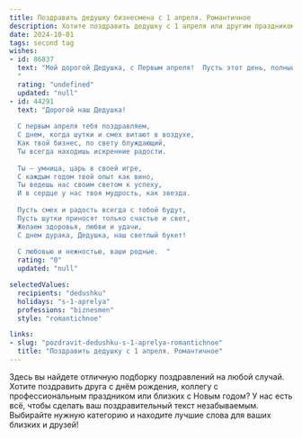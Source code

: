 ```yaml
---
title: Поздравить дедушку бизнесмена с 1 апреля. Романтичное
description: Хотите поздравить дедушку с 1 апреля или другим праздником? Наш ИИ создаст незабываемое поздравление, а вы обязательно выделитесь среди других.  
date: 2024-10-01
tags: second tag
wishes:
- id: 86837
  text: "Мой дорогой Дедушка, с Первым апреля!  Пусть этот день, полный шуток и улыбок, станет лишь лёгким преддверием к  наполненной счастьем и любовью жизни. Твоя деловая хватка и острый ум,  дорогой, всегда восхищали меня, но сегодня я хочу увидеть в тебе лишь любящего и любимого мужчину. Пусть этот день подарит тебе море нежности и  радости, которые ни один бизнес-план не сможет сравниться.  Я люблю тебя!
  "
  rating: "undefined"
  updated: "null"
- id: 44291
  text: "Дорогой наш Дедушка!
  
  С первым апреля тебя поздравляем,
  С днем, когда шутки и смех витают в воздухе,
  Как твой бизнес, по свету блуждающий,
  Ты всегда находишь искренние радости.
  
  Ты — умница, царь в своей игре,
  С каждым годом твой опыт как вино,
  Ты ведешь нас своим светом к успеху,
  И в сердце у нас твоя мудрость, как звезда.
  
  Пусть смех и радость всегда с тобой будут,
  Пусть шутки приносят только счастье и свет,
  Желаем здоровья, любви и удачи,
  С днем дурака, Дедушка, наш светлый букет!
  
  С любовью и нежностью, ваши родные.  "
  rating: "0"
  updated: "null"

selectedValues:
  recipients: "dedushku"
  holidays: "s-1-aprelya"
  professions: "biznesmen"
  style: "romantichnoe"

links:
- slug: "pozdravit-dedushku-s-1-aprelya-romantichnoe"
  title: "Поздравить дедушку с 1 апреля. Романтичное"
---
```


Здесь вы найдете отличную подборку поздравлений на любой случай. 
Хотите поздравить друга с днём рождения, коллегу с профессиональным праздником или близких с Новым годом? У нас есть всё, чтобы сделать ваш поздравительный текст незабываемым. Выбирайте нужную категорию и находите лучшие слова для ваших близких и друзей!
